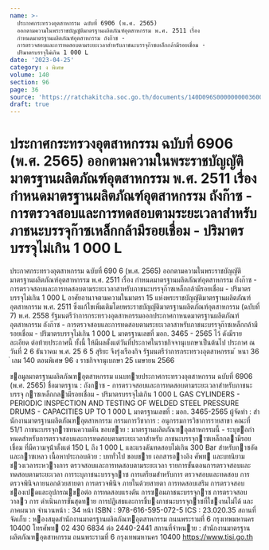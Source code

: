 ```yaml
---
name: >-
  ประกาศกระทรวงอุตสาหกรรม ฉบับที่ 6906 (พ.ศ. 2565)
  ออกตามความในพระราชบัญญัติมาตรฐานผลิตภัณฑ์อุตสาหกรรม พ.ศ. 2511 เรื่อง
  กำหนดมาตรฐานผลิตภัณฑ์อุตสาหกรรม ถังก๊าซ -
  การตรวจสอบและการทดสอบตามระยะเวลาสำหรับภาชนะบรรจุก๊าซเหล็กกล้ามีรอยเชื่อม -
  ปริมาตรบรรจุไม่เกิน 1 000 L
date: '2023-04-25'
category: ง พิเศษ
volume: 140
section: 96
page: 36
source: 'https://ratchakitcha.soc.go.th/documents/140D096S0000000003600.pdf'
draft: true
---
```


# ประกาศกระทรวงอุตสาหกรรม ฉบับที่ 6906 (พ.ศ. 2565) ออกตามความในพระราชบัญญัติมาตรฐานผลิตภัณฑ์อุตสาหกรรม พ.ศ. 2511 เรื่อง กำหนดมาตรฐานผลิตภัณฑ์อุตสาหกรรม ถังก๊าซ - การตรวจสอบและการทดสอบตามระยะเวลาสำหรับภาชนะบรรจุก๊าซเหล็กกล้ามีรอยเชื่อม - ปริมาตรบรรจุไม่เกิน 1 000 L

ประกาศกระทรวงอุตสาหกรรม ฉบับที่ 690 6 (พ.ศ. 2565) ออกตามความในพระราชบัญญัติมาตรฐานผลิตภัณฑ์อุตสาหกรรม พ.ศ. 2511 เรื่อง กำหนดมาตรฐานผลิตภัณฑ์อุตสาหกรรม ถังก๊าซ - การตรวจสอบและการทดสอบตามระยะเวลาสาหรับภาชนะบรรจุก๊าซเหล็กกล้ามีรอยเชื่อม - ปริมาตรบรรจุไม่เกิน 1 000 L อาศัยอานาจตามความในมาตรา 15 แห่งพระราชบัญญัติมาตรฐานผลิตภัณฑ์อุตสาหกรรม พ.ศ. 2511 ซึ่งแก้ไขเพิ่มเติมโดยพระราชบัญญัติมาตรฐานผลิตภัณฑ์อุตสาหกรรม (ฉบับที่ 7) พ.ศ. 2558 รัฐมนตรีว่าการกระทรวงอุตสาหกรรมออกประกาศกาหนดมาตรฐานผลิตภัณฑ์อุตสาหกรรม ถังก๊าซ - การตรวจสอบและการทดสอบตามระยะเวลาสาหรับภาชนะบรรจุก๊าซเหล็กกล้ามีรอยเชื่อม - ปริมาตรบรรจุไม่เกิน 1 000 L มาตรฐานเลขที่ มอก. 3465 - 2565 ไว้ ดังมีรายละเอียด ต่อท้ายประกาศนี้ ทั้งนี้ ให้มีผลตั้งแต่วันที่ประกาศในราชกิจจานุเบกษาเป็นต้นไป ประกาศ ณ วันที่ 2 6 ธันวาคม พ.ศ. 25 6 5 สุริยะ จึงรุ่งเรืองกิจ รัฐมนตรีว่าการกระทรวงอุตสาหกรรม ้ หนา 36 ่ เลม 140 ตอนพิเศษ 96 ง ราชกิจจานุเบกษา 25 เมษายน 2566

ขอมูลมาตรฐานผลิตภัณฑอุตสาหกรรม แนบทายประกาศกระทรวงอุตสาหกรรม ฉบับที่ 6906 (พ.ศ. 2565) ชื่อมาตรฐาน : ถังกาซ - การตรวจสอบและการทดสอบตามระยะเวลาสําหรับภาชนะบรรจุ กาซเหล็กกลามีรอยเชื่อม - ปริมาตรบรรจุไม่เกิน 1 000 L GAS CYLINDERS - PERIODIC INSPECTION AND TESTING OF WELDED STEEL PRESSURE DRUMS - CAPACITIES UP TO 1 000 L มาตรฐานเลขที่ : มอก. 3465-2565 ผู้จัดทํา : สํานักงานมาตรฐานผลิตภัณฑอุตสาหกรรม กรรมการวิชาการ : อนุกรรมการวิชาการรายสาขา คณะที่ 51/1 ภาชนะบรรจุกาซทนความดัน ขอบขาย : มาตรฐานผลิตภัณฑอุตสาหกรรมนี้ - ระบุขอกําหนดสําหรับการตรวจสอบและการทดสอบตามระยะเวลาสําหรับ ภาชนะบรรจุกาซเหล็กกลามีรอยเชื่อม ที่มีความจุน้ําตั้งแต่ 150 L ถึง 1 000 L และแรงดันทดสอบไม่เกิน 300 Bar สําหรับกาซอัดและกาซเหลว เนื้อหาประกอบด้วย : บททั่วไป ขอบขาย เอกสารอางอิง ศัพท และบทนิยาม ชวงเวลาระหวางการ ตรวจสอบและการทดสอบตามระยะเวลา รายการขั้นตอนการตรวจสอบและ ทดสอบตามระยะเวลา การระบุภาชนะบรรจุกาซ การเตรียมสําหรับการ ตรวจสอบและทดสอบ การตรวจพินิจภายนอกด้วยสายตา การตรวจพินิจ ภายในด้วยสายตา การทดสอบเสริม การตรวจสอบชองเปดและอุปกรณขอต่อ การทดสอบแรงดัน การซอมภาชนะบรรจุกาซ การตรวจสอบวาลว การ ดําเนินการขั้นสุดทาย การปฏิเสธและการชี้บงภาชนะบรรจุกาซที่ใชงานไม่ได้ และภาคผนวก จํานวนหน้า : 34 หน้า ISBN : 978-616-595-072-5 ICS : 23.020.35 สถานที่ จัดเก็บ : หองสมุดสํานักงานมาตรฐานผลิตภัณฑอุตสาหกรรม ถนนพระรามที่ 6 กรุงเทพมหานคร 10400 โทรศัพท 02 430 6834 ต่อ 2440-2441 สถานที่จําหนาย : สํานักงานมาตรฐานผลิตภัณฑอุตสาหกรรม ถนนพระรามที่ 6 กรุงเทพมหานคร 10400 https://www.tisi.go.th
